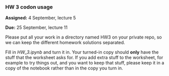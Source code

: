 ### HW 3 codon usage

**Assigned:** 4 September, lecture 5

**Due:** 25 September, lecture 11

Please put all your work in a directory named HW3 on your private repo, 
so we can keep the different homework solutions separated.

Fill in *HW_3.ipynb* and turn it in. 
Your turned-in copy should **only** have the stuff that the worksheet asks for. 
If you add extra stuff to the worksheet, for example to try things out, and you want to keep that stuff, 
please keep it in a copy of the notebook rather than in the copy you turn in. 